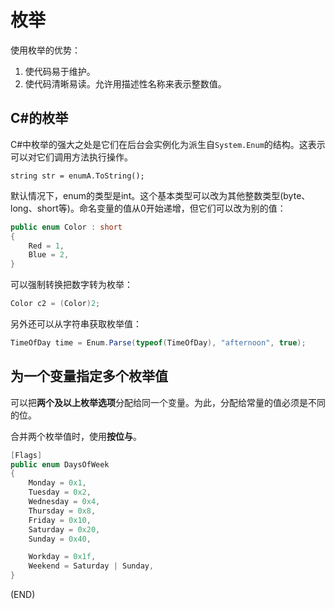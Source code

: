 # 枚举    

使用枚举的优势：  
1. 使代码易于维护。    
2. 使代码清晰易读。允许用描述性名称来表示整数值。    

## C#的枚举    

C#中枚举的强大之处是它们在后台会实例化为派生自`System.Enum`的结构。这表示可以对它们调用方法执行操作。    

`string str = enumA.ToString();`        

默认情况下，enum的类型是int。这个基本类型可以改为其他整数类型(byte、long、short等)。命名变量的值从0开始递增，但它们可以改为别的值：      

```C#  
public enum Color : short
{
    Red = 1,
    Blue = 2,
}
```

可以强制转换把数字转为枚举：  

```C#  
Color c2 = (Color)2;  
```

另外还可以从字符串获取枚举值：    

```C#
TimeOfDay time = Enum.Parse(typeof(TimeOfDay), "afternoon", true);  
```  


## 为一个变量指定多个枚举值    

可以把**两个及以上枚举选项**分配给同一个变量。为此，分配给常量的值必须是不同的位。    

合并两个枚举值时，使用**按位与**。    

```C#  
[Flags]
public enum DaysOfWeek
{
    Monday = 0x1,
    Tuesday = 0x2,
    Wednesday = 0x4,
    Thursday = 0x8,
    Friday = 0x10,
    Saturday = 0x20,
    Sunday = 0x40,

    Workday = 0x1f,
    Weekend = Saturday | Sunday,
}
```




(END)    
